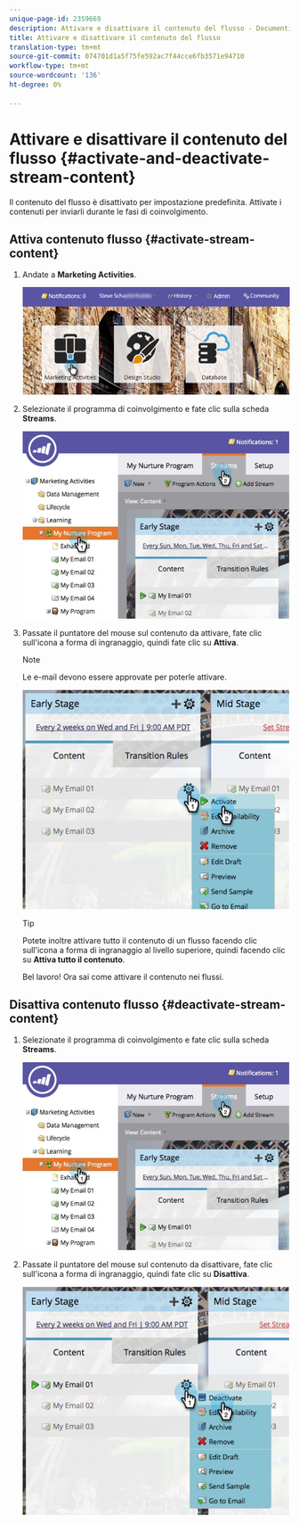 ```yaml
---
unique-page-id: 2359669
description: Attivare e disattivare il contenuto del flusso - Documenti Marketo - Documentazione del prodotto
title: Attivare e disattivare il contenuto del flusso
translation-type: tm+mt
source-git-commit: 074701d1a5f75fe592ac7f44cce6fb3571e94710
workflow-type: tm+mt
source-wordcount: '136'
ht-degree: 0%

---
```



# Attivare e disattivare il contenuto del flusso {#activate-and-deactivate-stream-content}

Il contenuto del flusso è disattivato per impostazione predefinita. Attivate i contenuti per inviarli durante le fasi di coinvolgimento.

## Attiva contenuto flusso {#activate-stream-content}

1. Andate a **Marketing Activities**.

   ![](assets/login-marketing-activities.png)

1. Selezionate il programma di coinvolgimento e fate clic sulla scheda **Streams**.

   ![](assets/cloneasteam.jpg)

1. Passate il puntatore del mouse sul contenuto da attivare, fate clic sull&#39;icona a forma di ingranaggio, quindi fate clic su **Attiva**.

   >[!NOTE]
   >
   >Le e-mail devono essere approvate per poterle attivare.

   ![](assets/image2014-9-15-16-3a33-3a42.png)

   >[!TIP]
   >
   >Potete inoltre attivare tutto il contenuto di un flusso facendo clic sull&#39;icona a forma di ingranaggio al livello superiore, quindi facendo clic su **Attiva tutto il contenuto**.

   Bel lavoro! Ora sai come attivare il contenuto nei flussi.

## Disattiva contenuto flusso {#deactivate-stream-content}

1. Selezionate il programma di coinvolgimento e fate clic sulla scheda **Streams**.

   ![](assets/cloneasteam.jpg)

1. Passate il puntatore del mouse sul contenuto da disattivare, fate clic sull&#39;icona a forma di ingranaggio, quindi fate clic su **Disattiva**.

   ![](assets/image2014-9-15-16-3a34-3a25.png)
